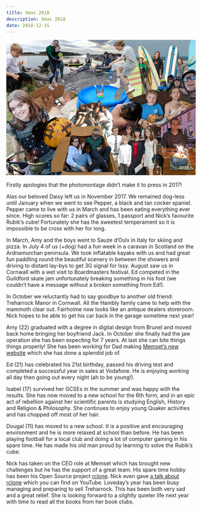 ```yaml
---
title: Xmas 2018
description: Xmas 2018
date: 2018-12-15
---
```



<a href="large.jpg"><img src="small.jpg" alt="[Xmas 2018]" class="center" /></a>

<p>Firstly apologies that the photomontage didn’t make it to press in 2017!</p>

<p>Alas our beloved Daisy left us in November 2017.  We remained dog-less until January when we went to see Pepper, a black and tan cocker spaniel.  Pepper came to live with us in March and has been eating everything ever since.  High scores so far: 2 pairs of glasses, 1 passport and Nick’s favourite Rubik’s cube!  Fortunately she has the sweetest temperament so it is impossible to be cross with her for long.</p>

<p>In March, Amy and the boys went to Sauze d’Oulx in Italy for skiing and pizza. In July 4 of us (+dog) had a fun week in a caravan in Scotland on the Ardnamurchan peninsula. We took inflatable kayaks with us and had great fun paddling round the beautiful scenery in between the showers and driving to distant lay-bys to get 3G signal for Issy. August saw us in Cornwall with a wet visit to Boardmasters festival. Ed competed in the Guildford skate jam unfortunately breaking something in his foot (we couldn’t have a message without a broken something from Ed!).</p>

<p>In October we reluctantly had to say goodbye to another old friend: Treharrock Manor in Cornwall. All the Hambly family came to help with the mammoth clear out.  Fairholme now looks like an antique dealers storeroom. Nick hopes to be able to get his car back in the garage sometime next year!</p>

<p>Amy (22) graduated with a degree in digital design from Brunel and moved back home bringing her boyfriend Jack. In October she finally had the jaw operation she has been expecting for 7 years. At last she can bite things things properly! She has been working for Dad making <a href="https://www.memset.com">Memset’s new website</a> which she has done a splendid job of.</p>

<p>Ed (21) has celebrated his 21st birthday, passed his driving test and completed a successful year in sales at Vodafone. He is enjoying working all day then going out every night (ah to be young!).</p>

<p>Isabel (17) survived her GCSEs in the summer and was happy with the results.  She has now moved to a new school for the 6th form, and in an epic act of rebellion against her scientific parents is studying English, History and Religion & Philosophy. She continues to enjoy young Quaker activities and has chopped off most of her hair.</p>

<p>Dougal (11) has moved to a new school. It is a positive and encouraging environment and he is more relaxed at school than before. He has been playing football for a local club and doing a lot of computer gaming in his spare time. He has made his old man proud by learning to solve the Rubik’s cube.</p>

<p>Nick has taken on the CEO role at Memset which has brought new challenges but he has the support of a great team. His spare time hobby has been his Open Source project <a href="https://rclone.org/">rclone</a>.  Nick even gave <a href="https://youtu.be/L1OLet9qviQ">a talk about rclone</a> which you can find on YouTube. Loveday’s year has been busy managing and preparing to sell Treharrock.  This has been both very sad and a great relief. She is looking forward to a slightly quieter life next year with time to read all the books from her book clubs.</p>
